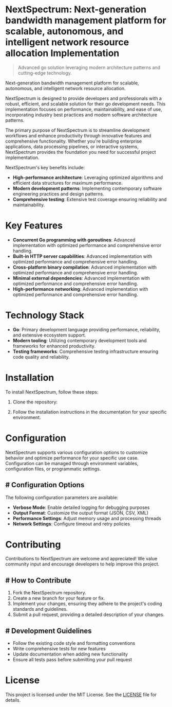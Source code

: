 <!-- fallback_NextSpectrum_20250727044631_27801 -->

# NextSpectrum: Next-generation bandwidth management platform for scalable, autonomous, and intelligent network resource allocation Implementation
> Advanced go solution leveraging modern architecture patterns and cutting-edge technology.

Next-generation bandwidth management platform for scalable, autonomous, and intelligent network resource allocation.

NextSpectrum is designed to provide developers and professionals with a robust, efficient, and scalable solution for their go development needs. This implementation focuses on performance, maintainability, and ease of use, incorporating industry best practices and modern software architecture patterns.

The primary purpose of NextSpectrum is to streamline development workflows and enhance productivity through innovative features and comprehensive functionality. Whether you're building enterprise applications, data processing pipelines, or interactive systems, NextSpectrum provides the foundation you need for successful project implementation.

NextSpectrum's key benefits include:

* **High-performance architecture**: Leveraging optimized algorithms and efficient data structures for maximum performance.
* **Modern development patterns**: Implementing contemporary software engineering practices and design patterns.
* **Comprehensive testing**: Extensive test coverage ensuring reliability and maintainability.

# Key Features

* **Concurrent Go programming with goroutines**: Advanced implementation with optimized performance and comprehensive error handling.
* **Built-in HTTP server capabilities**: Advanced implementation with optimized performance and comprehensive error handling.
* **Cross-platform binary compilation**: Advanced implementation with optimized performance and comprehensive error handling.
* **Minimal external dependencies**: Advanced implementation with optimized performance and comprehensive error handling.
* **High-performance networking**: Advanced implementation with optimized performance and comprehensive error handling.

# Technology Stack

* **Go**: Primary development language providing performance, reliability, and extensive ecosystem support.
* **Modern tooling**: Utilizing contemporary development tools and frameworks for enhanced productivity.
* **Testing frameworks**: Comprehensive testing infrastructure ensuring code quality and reliability.

# Installation

To install NextSpectrum, follow these steps:

1. Clone the repository:


2. Follow the installation instructions in the documentation for your specific environment.

# Configuration

NextSpectrum supports various configuration options to customize behavior and optimize performance for your specific use case. Configuration can be managed through environment variables, configuration files, or programmatic settings.

## # Configuration Options

The following configuration parameters are available:

* **Verbose Mode**: Enable detailed logging for debugging purposes
* **Output Format**: Customize the output format (JSON, CSV, XML)
* **Performance Settings**: Adjust memory usage and processing threads
* **Network Settings**: Configure timeout and retry policies

# Contributing

Contributions to NextSpectrum are welcome and appreciated! We value community input and encourage developers to help improve this project.

## # How to Contribute

1. Fork the NextSpectrum repository.
2. Create a new branch for your feature or fix.
3. Implement your changes, ensuring they adhere to the project's coding standards and guidelines.
4. Submit a pull request, providing a detailed description of your changes.

## # Development Guidelines

* Follow the existing code style and formatting conventions
* Write comprehensive tests for new features
* Update documentation when adding new functionality
* Ensure all tests pass before submitting your pull request

# License

This project is licensed under the MIT License. See the [LICENSE](https://github.com/marcmotta/NextSpectrum/blob/main/LICENSE) file for details.
